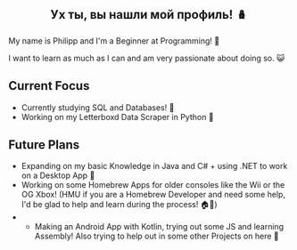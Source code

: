 <h2 align="center">Ух ты, вы нашли мой профиль! 🪆</h3>

My name is Philipp and I'm a Beginner at Programming! 🐣

I want to learn as much as I can and am very passionate about doing so. 😺

## Current Focus
- Currently studying SQL and Databases! 💾
- Working on my Letterboxd Data Scraper in Python 🎥

## Future Plans
- Expanding on my basic Knowledge in Java and C# + using .NET to work on a Desktop App 🐍
- Working on some Homebrew Apps for older consoles like the Wii or the OG Xbox! (HMU if you are a Homebrew Developer and need some help, I'd be glad to help and learn during the process! 🏠🍺)
- - Making an Android App with Kotlin, trying out some JS and learning Assembly! Also trying to help out in some other Projects on here 🐸
